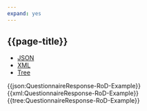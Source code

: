 ```yaml
---
expand: yes
---
```


## {{page-title}}
<div class="nhsd-!t-margin-bottom-6">
  <ul class="nav nav-tabs" role="tablist">
        <li role="presentation" class="active">
            <a href="#JSON-QR-R-E" role="tab" data-toggle="tab">JSON</a>
        </li>
         <li role="presentation">
            <a href="#XML-QR-R-E" role="tab" data-toggle="tab">XML</a>
        </li>
        <li role="presentation">
            <a href="#Tree-QR-R-E" role="tab" data-toggle="tab">Tree</a>
        </li>
  </ul>
    
  <div class="tab-content snippet">
    <div id="JSON-QR-R-E" role="tabpanel" class="tab-pane active">
{{json:QuestionnaireResponse-RoD-Example}}
    </div>
    <div id="XML-QR-R-E" role="tabpanel" class="tab-pane">
{{xml:QuestionnaireResponse-RoD-Example}}
    </div>
    <div id="Tree-QR-R-E" role="tabpanel" class="tab-pane">
{{tree:QuestionnaireResponse-RoD-Example}}
    </div>
  </div>
</div>